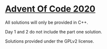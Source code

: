 # [Advent Of Code 2020](https://adventofcode.com)

All solutions will only be provided in C++.

Day 1 and 2 do not include the part one solution.



Solutions provided under the GPLv2 license.